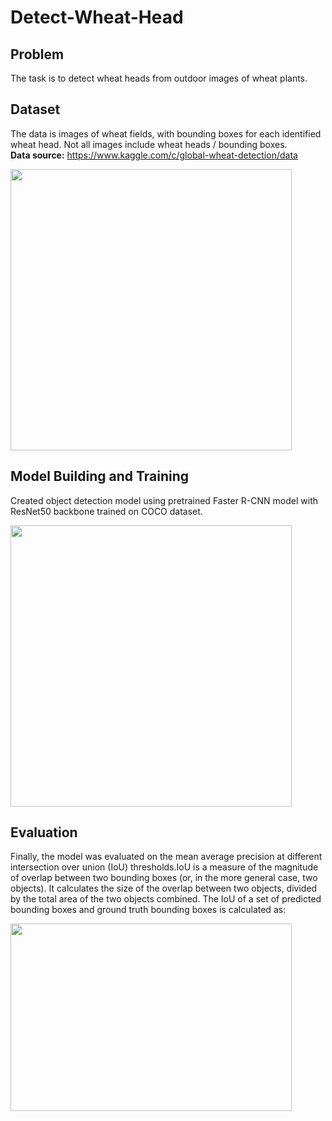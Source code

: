# Detect-Wheat-Head

## Problem
The task is to detect wheat heads from outdoor images of wheat plants.
## Dataset
The data is images of wheat fields, with bounding boxes for each identified wheat head. Not all images include wheat heads / bounding boxes.<br>
**Data source:** https://www.kaggle.com/c/global-wheat-detection/data <br>
<p><img align="left" width="450" height="450" src="https://user-images.githubusercontent.com/20660098/132674224-b7382422-cfc3-43a5-aa8a-3770571e48a9.png"></p>
<br clear="left"/>

## Model Building and Training
Created object detection model using pretrained Faster R-CNN model with ResNet50 backbone trained on COCO dataset.<br>
<p><img align="left" width="450" height="450" src="https://user-images.githubusercontent.com/20660098/132678679-02c96a76-609f-4981-8105-a8c1feaed66e.png"></p>
<br clear="left"/>

## Evaluation
Finally, the model was evaluated on the mean average precision at different intersection over union (IoU) thresholds.IoU is a measure of the magnitude of overlap between two bounding boxes (or, in the more general case, two objects). It calculates the size of the overlap between two objects, divided by the total area of the two objects combined. The IoU of a set of predicted bounding boxes and ground truth bounding boxes is calculated as:

<p><img align="left" width="450" height="300" src="https://user-images.githubusercontent.com/20660098/132680521-dd3da90a-e112-4904-9de3-1b2c82420088.png"></p>



